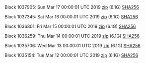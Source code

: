 Block 1037905: Sun Mar 17 00:00:01 UTC 2019 [zip](https://dash-bootstrap.ams3.digitaloceanspaces.com/mainnet/2019-03-17/bootstrap.dat.zip) (6.1G) [SHA256](https://dash-bootstrap.ams3.digitaloceanspaces.com/mainnet/2019-03-17/sha256.txt)

Block 1037345: Sat Mar 16 00:00:01 UTC 2019 [zip](https://dash-bootstrap.ams3.digitaloceanspaces.com/mainnet/2019-03-16/bootstrap.dat.zip) (6.1G) [SHA256](https://dash-bootstrap.ams3.digitaloceanspaces.com/mainnet/2019-03-16/sha256.txt)

Block 1036801: Fri Mar 15 00:00:01 UTC 2019 [zip](https://dash-bootstrap.ams3.digitaloceanspaces.com/mainnet/2019-03-15/bootstrap.dat.zip) (6.1G) [SHA256](https://dash-bootstrap.ams3.digitaloceanspaces.com/mainnet/2019-03-15/sha256.txt)

Block 1036259: Thu Mar 14 00:00:01 UTC 2019 [zip](https://dash-bootstrap.ams3.digitaloceanspaces.com/mainnet/2019-03-14/bootstrap.dat.zip) (6.1G) [SHA256](https://dash-bootstrap.ams3.digitaloceanspaces.com/mainnet/2019-03-14/sha256.txt)

Block 1035706: Wed Mar 13 00:00:01 UTC 2019 [zip](https://dash-bootstrap.ams3.digitaloceanspaces.com/mainnet/2019-03-13/bootstrap.dat.zip) (6.1G) [SHA256](https://dash-bootstrap.ams3.digitaloceanspaces.com/mainnet/2019-03-13/sha256.txt)

Block 1035154: Tue Mar 12 00:00:01 UTC 2019 [zip](https://dash-bootstrap.ams3.digitaloceanspaces.com/mainnet/2019-03-12/bootstrap.dat.zip) (6.1G) [SHA256](https://dash-bootstrap.ams3.digitaloceanspaces.com/mainnet/2019-03-12/sha256.txt)
